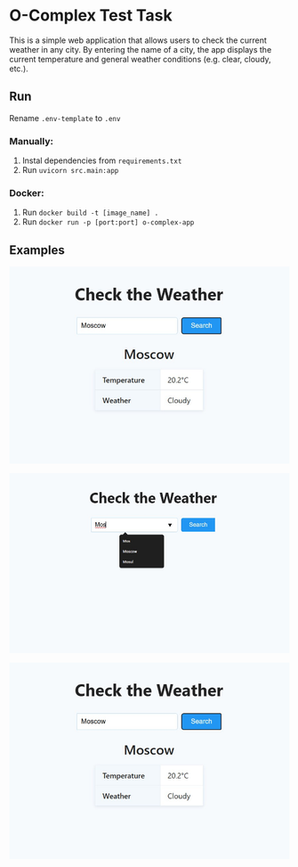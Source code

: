 # O-Complex Test Task

This is a simple web application that allows users to check the current weather in any city.
By entering the name of a city, the app displays the current temperature and general weather conditions (e.g. clear, cloudy, etc.).

## Run

Rename `.env-template` to `.env`

### Manually:

1. Instal dependencies from `requirements.txt`
2. Run `uvicorn src.main:app`

### Docker:

1. Run `docker build -t [image_name] .`
2. Run `docker run -p [port:port] o-complex-app`

## Examples

![Start Page](docs/result.jpg)

![Search](docs/search.jpg)

![Result](docs/result.jpg)